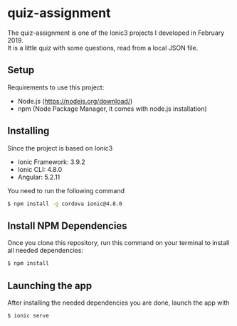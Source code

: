 # quiz-assignment
The quiz-assignment is one of the Ionic3 projects I developed in February 2019. <br>
It is a little quiz with some questions, read from a local JSON file.

## Setup
Requirements to use this project:
- Node.js (https://nodejs.org/download/)
- npm (Node Package Manager, it comes with node.js installation)

## Installing
Since the project is based on Ionic3
- Ionic Framework: 3.9.2
- Ionic CLI: 4.8.0
- Angular: 5.2.11

You need to run the following command
```bash
$ npm install -g cordova ionic@4.8.0
```

## Install NPM Dependencies
Once you clone this repository, run this command on your terminal to install all needed dependencies:
```bash
$ npm install
```

## Launching the app
After installing the needed dependencies you are done, launch the app with
```bash
$ ionic serve
```

